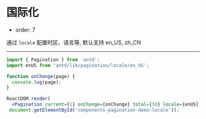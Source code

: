# 国际化

- order: 7

通过 `locale` 配置时区、语言等, 默认支持 en_US, zh_CN

---

````jsx
import { Pagination } from 'antd';
import enUS from 'antd/lib/pagination/locale/en_US';

function onChange(page) {
  console.log(page);
}

ReactDOM.render(
  <Pagination current={1} onChange={onChange} total={50} locale={enUS} />,
 document.getElementById('components-pagination-demo-locale'));
````
